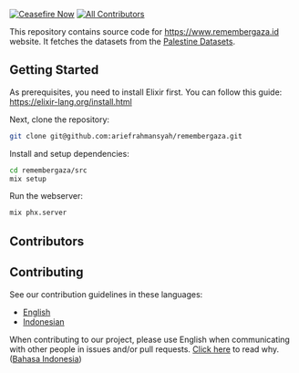 [![Ceasefire Now](https://badge.techforpalestine.org/default)](https://techforpalestine.org/learn-more)
[![All Contributors](https://img.shields.io/github/all-contributors/akhil0203/remembergaza?color=ee8449&style=flat-square)](#contributors)

This repository contains source code for https://www.remembergaza.id website. It fetches the datasets from the [Palestine Datasets](https://data.techforpalestine.org/).

## Getting Started

As prerequisites, you need to install Elixir first. You can follow this guide: https://elixir-lang.org/install.html

Next, clone the repository:

```bash
git clone git@github.com:ariefrahmansyah/remembergaza.git
```

Install and setup dependencies:

```bash
cd remembergaza/src
mix setup
```

Run the webserver:

```bash
mix phx.server
```
## Contributors

<!-- ALL-CONTRIBUTORS-LIST:START - Do not remove or modify this section -->
<!-- prettier-ignore-start -->
<!-- markdownlint-disable -->

<!-- markdownlint-restore -->
<!-- prettier-ignore-end -->

<!-- ALL-CONTRIBUTORS-LIST:END -->

## Contributing

See our contribution guidelines in these languages:

- [English](CONTRIBUTING.md)
- [Indonesian](CONTRIBUTING_ID.md)

When contributing to our project, please use English when communicating with other people in issues and/or pull requests. [Click here](CONTRIBUTING.md#why-are-we-using-english-in-our-issues--prs) to read why. ([Bahasa Indonesia](CONTRIBUTING_ID.md#mengapa-kita-menggunakan-bahasa-inggris-dalam-menulis-issue-dan-pull-request))
